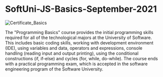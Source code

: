 
# SoftUni-JS-Basics-September-2021
![Certificate_Basics](https://user-images.githubusercontent.com/100354136/170647585-8085ee1f-8afe-4560-ba06-42d59a3362d3.jpg)

The "Programming Basics" course provides the initial programming skills required for all of the technological majors at the University of Software. This includes basic coding skills, working with development environment (IDE), using variables and data, operators and expressions, console handling (reading input and output printing), using the conditional constructions (if, if-else) and cycles (for, while, do-while). The course ends with a practical programming exam, which is accepted in the software engineering program of the Software University.
